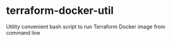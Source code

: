 # terraform-docker-util
Utility convenient bash script to run Terraform Docker image from command line
